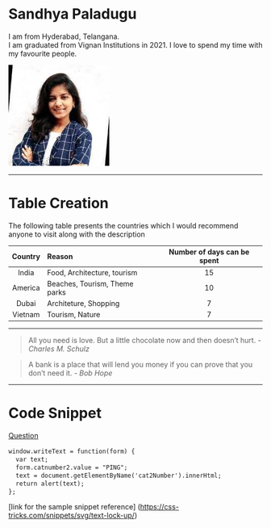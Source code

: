 # Sandhya Paladugu

I am from Hyderabad, Telangana. <br> I am graduated from Vignan Institutions in 2021. I love to spend my time with my favourite people.

![Sandhya Paladugu](My_picture.jpg)

---

# Table Creation

The following table presents the countries which I would recommend anyone to visit along with the description

|   Country     |           Reason              |Number of days can be spent|
|    :---:      |           :---                |            :---:          |
|    India      | Food, Architecture, tourism   | 15 |
|    America    | Beaches, Tourism, Theme parks | 10 |  
|    Dubai      | Architeture, Shopping         | 7  |
|    Vietnam    | Tourism, Nature               | 7  |

---

>All you need is love. But a little chocolate now and then doesn’t hurt. - *Charles M. Schulz*

>A bank is a place that will lend you money if you can prove that you don’t need it. - *Bob Hope*

---

# Code Snippet

[Question](https://stackoverflow.com/questions/11727787/grab-svg-text-value-with-javascript)

````
window.writeText = function(form) {
  var text;
  form.catnumber2.value = "PING";
  text = document.getElementByName('cat2Number').innerHtml;
  return alert(text);
};

````

[link for the sample snippet reference] (https://css-tricks.com/snippets/svg/text-lock-up/)